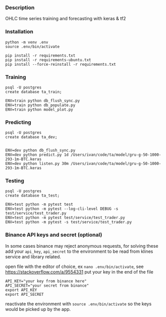 ### Description

OHLC time series training and forecasting with keras & tf2

### Installation

```
python -m venv .env
source .env/bin/activate

pip install -r requirements.txt
pip install -r requirements-ubuntu.txt
pip install --force-reinstall -r requirements.txt

```

### Training

```
psql -U postgres
create database ta_train;

ENV=train python db_flush_sync.py
ENV=train python db_populate.py
ENV=train python model_plot.py

```

### Predicting

```
psql -U postgres
create database ta_dev;


ENV=dev python db_flush_sync.py
ENV=dev python predict.py 1d /Users/ivan/code/ta/model/gru-g-50-1000-293-1m-BTC.keras
ENV=dev python listen.py 30m /Users/ivan/code/ta/model/gru-g-50-1000-293-1m-BTC.keras
```

### Testing

```
psql -U postgres
create database ta_test;

ENV=test python -m pytest test
ENV=test python -m pytest --log-cli-level DEBUG -s test/service/test_trader.py
ENV=test python -m pytest test/service/test_trader.py
ENV=test python -m pytest -s test/service/test_trader.py

```


### Binance API keys and secret (optional)
In some cases binance may reject anonymous requests, for solving these add your `api_key`, `api_secret` to
the environment to be read from klines service and library related.


open file with the editor of choice, ex `nano .env/bin/activate`, see https://stackoverflow.com/a/9554331
put your key in the end of the file
```
API_KEY="your key from binance here"
API_SECRET="your secret from binance"
export API_KEY
export API_SECRET
```
reactivate the environment with `source .env/bin/activate` so the keys would be picked up by the app.
